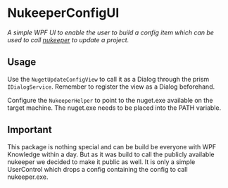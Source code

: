 # NukeeperConfigUI

*A simple WPF UI to enable the user to build a config item which can be used to call [nukeeper](https://github.com/NuKeeperDotNet/NuKeeper) to update a project.*

## Usage

Use the `NugetUpdateConfigView` to call it as a Dialog through the prism `IDialogService`. Remember to register the view as a Dialog beforehand.

Configure the `NukeeperHelper` to point to the nuget.exe available on the target machine. The nuget.exe needs to be placed into the PATH variable.

## Important

This package is nothing special and can be build be everyone with WPF Knowledge within a day. But as it was build to call the publicly available nukeeper we decided to make it public as well. It is only a simple UserControl which drops a config containing the config to call nukeeper.exe.

